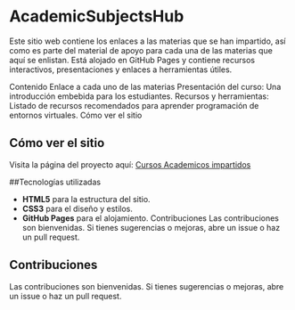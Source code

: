 # AcademicSubjectsHub
Este sitio web contiene los enlaces a las materias que se han impartido, así como es parte del material de apoyo para cada una de las materias que aquí se enlistan. Está alojado en GitHub Pages y contiene recursos interactivos, presentaciones y enlaces a herramientas útiles.

Contenido
Enlace a cada uno de las materias
Presentación del curso: Una introducción embebida para los estudiantes.
Recursos y herramientas: Listado de recursos recomendados para aprender programación de entornos virtuales.
Cómo ver el sitio
## Cómo ver el sitio
Visita la página del proyecto aquí: [Cursos Academicos impartidos](https://ajgutierr3z.github.io/PVE/)

##Tecnologías utilizadas
- **HTML5** para la estructura del sitio.
- **CSS3** para el diseño y estilos.
- **GitHub Pages** para el alojamiento.
Contribuciones
Las contribuciones son bienvenidas. Si tienes sugerencias o mejoras, abre un issue o haz un pull request.
## Contribuciones
Las contribuciones son bienvenidas. Si tienes sugerencias o mejoras, abre un issue o haz un pull request.
